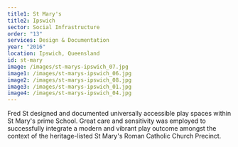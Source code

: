 ```yaml
---
title1: St Mary's
title2: Ipswich
sector: Social Infrastructure
order: "13"
services: Design & Documentation
year: "2016"
location: Ipswich, Queensland
id: st-mary
image: /images/st-marys-ipswich_07.jpg
image1: /images/st-marys-ipswich_06.jpg
image2: /images/st-marys-ipswich_08.jpg
image3: /images/st-marys-ipswich_01.jpg
image4: /images/st-marys-ipswich_04.jpg
---
```


Fred St designed and documented universally accessible play spaces
within St Mary's prime School. Great care and sensitivity was employed to
successfully integrate a modern and vibrant play outcome amongst the context
of the heritage-listed St Mary's Roman Catholic Church Precinct.

